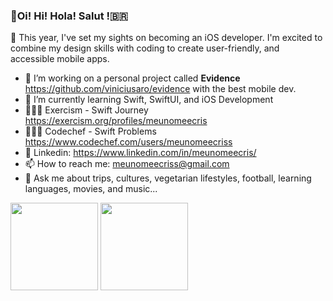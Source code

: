 ### 🧃Oi! Hi! Hola! Salut !🇧🇷

🤠 This year, I've set my sights on becoming an iOS developer. I'm excited to combine my design skills with coding to create user-friendly, and accessible mobile apps.

- 🔭 I’m working on a personal project called **Evidence** https://github.com/viniciusaro/evidence with the best mobile dev.
- 🌱 I’m currently learning Swift, SwiftUI, and iOS Development
- 👩🏻‍💻 Exercism - Swift Journey https://exercism.org/profiles/meunomeecris
- 👩🏻‍💻 Codechef - Swift Problems https://www.codechef.com/users/meunomeecriss
- 🔗 Linkedin: https://www.linkedin.com/in/meunomeecris/
- 📫 How to reach me: meunomeecriss@gmail.com
- 💬 Ask me about trips, cultures, vegetarian lifestyles, football, learning languages, movies, and music...


<!--- 👯 I’m looking to collaborate on ...
- 🤔 I’m looking for help with mentoring, participate of code pairs, 
- 💬 Ask me about ... 
- 😄 Pronouns: ... -->



<div>
  <img height="140px" src="https://github-readme-stats.vercel.app/api?username=meunomeecris"/>
  <img height="140px" src="https://github-readme-stats.vercel.app/api/top-langs/?username=meunomeecris"/>
</div> 
